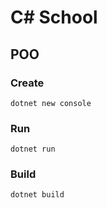 # C# School

## POO

### Create
`dotnet new console`

### Run
`dotnet run`

### Build
`dotnet build`